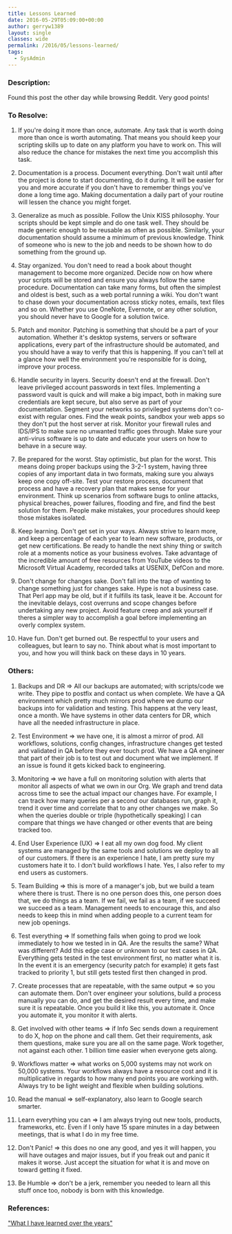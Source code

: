 ```yaml
---
title: Lessons Learned
date: 2016-05-29T05:09:00+00:00
author: gerryw1389
layout: single
classes: wide
permalink: /2016/05/lessons-learned/
tags:
  - SysAdmin
---
```

<!--more-->

### Description:

Found this post the other day while browsing Reddit. Very good points!

### To Resolve:

1. If you're doing it more than once, automate. Any task that is worth doing more than once is worth automating. That means you should keep your scripting skills up to date on any platform you have to work on. This will also reduce the chance for mistakes the next time you accomplish this task.

2. Documentation is a process. Document everything. Don't wait until after the project is done to start documenting, do it during. It will be easier for you and more accurate if you don't have to remember things you've done a long time ago. Making documentation a daily part of your routine will lessen the chance you might forget.

3. Generalize as much as possible. Follow the Unix KISS philosophy. Your scripts should be kept simple and do one task well. They should be made generic enough to be reusable as often as possible. Similarly, your documentation should assume a minimum of previous knowledge. Think of someone who is new to the job and needs to be shown how to do something from the ground up.

4. Stay organized. You don't need to read a book about thought management to become more organized. Decide now on how where your scripts will be stored and ensure you always follow the same procedure. Documentation can take many forms, but often the simplest and oldest is best, such as a web portal running a wiki. You don't want to chase down your documentation across sticky notes, emails, text files and so on. Whether you use OneNote, Evernote, or any other solution, you should never have to Google for a solution twice.

5. Patch and monitor. Patching is something that should be a part of your automation. Whether it's desktop systems, servers or software applications, every part of the infrastructure should be automated, and you should have a way to verify that this is happening. If you can't tell at a glance how well the environment you're responsible for is doing, improve your process.

6. Handle security in layers. Security doesn't end at the firewall. Don't leave privileged account passwords in text files. Implementing a password vault is quick and will make a big impact, both in making sure credentials are kept secure, but also serve as part of your documentation. Segment your networks so privileged systems don't co-exist with regular ones. Find the weak points, sandbox your web apps so they don't put the host server at risk. Monitor your firewall rules and IDS/IPS to make sure no unwanted traffic goes through. Make sure your anti-virus software is up to date and educate your users on how to behave in a secure way.

7. Be prepared for the worst. Stay optimistic, but plan for the worst. This means doing proper backups using the 3-2-1 system, having three copies of any important data in two formats, making sure you always keep one copy off-site. Test your restore process, document that process and have a recovery plan that makes sense for your environment. Think up scenarios from software bugs to online attacks, physical breaches, power failures, flooding and fire, and find the best solution for them. People make mistakes, your procedures should keep those mistakes isolated.

8. Keep learning. Don't get set in your ways. Always strive to learn more, and keep a percentage of each year to learn new software, products, or get new certifications. Be ready to handle the next shiny thing or switch role at a moments notice as your business evolves. Take advantage of the incredible amount of free resources from YouTube videos to the Microsoft Virtual Academy, recorded talks at USENIX, DefCon and more.

9. Don't change for changes sake. Don't fall into the trap of wanting to change something just for changes sake. Hype is not a business case. That Perl app may be old, but if it fulfills its task, leave it be. Account for the inevitable delays, cost overruns and scope changes before undertaking any new project. Avoid feature creep and ask yourself if theres a simpler way to accomplish a goal before implementing an overly complex system.

10. Have fun. Don't get burned out. Be respectful to your users and colleagues, but learn to say no. Think about what is most important to you, and how you will think back on these days in 10 years.

### Others:

1. Backups and DR => All our backups are automated; with scripts/code we write. They pipe to postfix and contact us when complete. We have a QA environment which pretty much mirrors prod where we dump our backups into for validation and testing. This happens at the very least, once a month. We have systems in other data centers for DR, which have all the needed infrastructure in place.

2. Test Environment => we have one, it is almost a mirror of prod. All workflows, solutions, config changes, infrastructure changes get tested and validated in QA before they ever touch prod. We have a QA engineer that part of their job is to test out and document what we implement. If an issue is found it gets kicked back to engineering.

3. Monitoring => we have a full on monitoring solution with alerts that monitor all aspects of what we own in our Org. We graph and trend data across time to see the actual impact our changes have. For example, I can track how many queries per a second our databases run, graph it, trend it over time and correlate that to any other changes we make. So when the queries double or triple (hypothetically speaking) I can compare that things we have changed or other events that are being tracked too.

4. End User Experience (UX) => I eat all my own dog food. My client systems are managed by the same tools and solutions we deploy to all of our customers. If there is an experience I hate, I am pretty sure my customers hate it to. I don't build workflows I hate. Yes, I also refer to my end users as customers.

5. Team Building => this is more of a manager's job, but we build a team where there is trust. There is no one person does this, one person does that, we do things as a team. If we fail, we fail as a team, if we succeed we succeed as a team. Management needs to encourage this, and also needs to keep this in mind when adding people to a current team for new job openings.

6. Test everything => If something fails when going to prod we look immediately to how we tested in in QA. Are the results the same? What was different? Add this edge case or unknown to our test cases in QA. Everything gets tested in the test environment first, no matter what it is. In the event it is an emergency (security patch for example) it gets fast tracked to priority 1, but still gets tested first then changed in prod.

7. Create processes that are repeatable, with the same output => so you can automate them. Don't over engineer your solutions, build a process manually you can do, and get the desired result every time, and make sure it is repeatable. Once you build it like this, you automate it. Once you automate it, you monitor it with alerts.

8. Get involved with other teams => if Info Sec sends down a requirement to do X, hop on the phone and call them. Get their requirements, ask them questions, make sure you are all on the same page. Work together, not against each other. 1 billion time easier when everyone gets along.

9. Workflows matter => what works on 5,000 systems may not work on 50,000 systems. Your workflows always have a resource cost and it is multiplicative in regards to how many end points you are working with. Always try to be light weight and flexible when building solutions.

10. Read the manual => self-explanatory, also learn to Google search smarter.

11. Learn everything you can => I am always trying out new tools, products, frameworks, etc. Even if I only have 15 spare minutes in a day between meetings, that is what I do in my free time.

12. Don't Panic! => this does no one any good, and yes it will happen, you will have outages and major issues, but if you freak out and panic it makes it worse. Just accept the situation for what it is and move on toward getting it fixed.

13. Be Humble => don't be a jerk, remember you needed to learn all this stuff once too, nobody is born with this knowledge.

### References:

["What I have learned over the years"](https://www.reddit.com/r/sysadmin/comments/45ctx7/what_i_have_learned_over_the_years/)